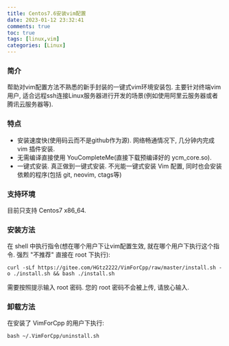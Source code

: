 ```yaml
---
title: Centos7.6安装vim配置
date: 2023-01-12 23:32:41
comments: true
toc: true
tags: [linux,vim]
categories: [Linux]
---
```


### 简介

帮助对vim配置方法不熟悉的新手封装的一键式vim环境安装包. 主要针对终端vim用户, 适合远程ssh连接Linux服务器进行开发的场景(例如使用阿里云服务器或者腾讯云服务器等).

### 特点

* 安装速度快(使用码云而不是github作为源). 网络畅通情况下, 几分钟内完成 vim 插件安装.
* 无需编译直接使用 YouCompleteMe(直接下载预编译好的 ycm_core.so).
* 一键式安装. 真正做到一键式安装. 不光能一键式安装 Vim 配置, 同时也会安装依赖的程序(包括 git, neovim, ctags等)

### 支持环境

目前只支持 Centos7 x86_64. 

### 安装方法

在 shell 中执行指令(想在哪个用户下让vim配置生效, 就在哪个用户下执行这个指令. 强烈 "不推荐" 直接在 root 下执行):

```shell
curl -sLf https://gitee.com/HGtz2222/VimForCpp/raw/master/install.sh -o ./install.sh && bash ./install.sh
```

需要按照提示输入 root 密码. 您的 root 密码不会被上传, 请放心输入.

### 卸载方法

在安装了 VimForCpp 的用户下执行:

```shell
bash ~/.VimForCpp/uninstall.sh
```

